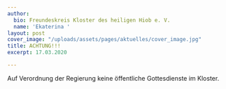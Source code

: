 ```yaml
---
author:
  bio: Freundeskreis Kloster des heiligen Hiob e. V.
  name: 'Ekaterina '
layout: post
cover_image: "/uploads/assets/pages/aktuelles/cover_image.jpg"
title: ACHTUNG!!!
excerpt: 17.03.2020

---
```

Auf Verordnung der Regierung keine öffentliche Gottesdienste im Kloster.